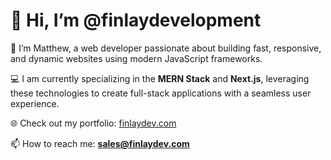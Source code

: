 # 👋 Hi, I’m @finlaydevelopment
🚀 I’m Matthew, a web developer passionate about building fast, responsive, and dynamic websites using modern JavaScript frameworks.

💻 I am currently specializing in the **MERN Stack** and **Next.js**, leveraging these technologies to create full-stack applications with a seamless user experience.

🌐 Check out my portfolio: [finlaydev.com](https://www.finlaydev.com/)

📫 How to reach me: **sales@finlaydev.com**


